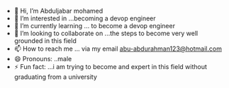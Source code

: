 - 👋 Hi, I’m Abduljabar mohamed
- 👀 I’m interested in ...becoming a devop engineer
- 🌱 I’m currently learning ... to become a devop engineer
- 💞️ I’m looking to collaborate on ...the steps to become very well grounded in this field 
- 📫 How to reach me ... via my email abu-abdurahman123@hotmail.com
- 😄 Pronouns: ..male 
- ⚡ Fun fact: ...i am trying to become and expert in this field without graduating from a university 

<!---
Abu-abdurahman/Abu-abdurahman is a ✨ special ✨ repository because its `README.md` (this file) appears on your GitHub profile.
You can click the Preview link to take a look at your changes.
--->
